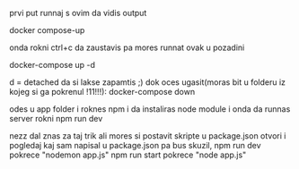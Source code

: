 prvi put runnaj s ovim da vidis output

docker compose-up

onda rokni ctrl+c da zaustavis pa mores runnat ovak u pozadini

docker-compose up -d

d = detached da si lakse zapamtis ;)
dok oces ugasit(moras bit u folderu iz kojeg si ga pokrenul !11!!!):
docker-compose down 

odes u app folder i roknes
npm i
da instaliras node module
i onda da runnas server rokni
npm run dev

nezz dal znas za taj trik ali mores si postavit skripte u package.json
otvori i pogledaj kaj sam napisal u package.json pa bus skuzil,
npm run dev pokrece "nodemon app.js"
npm run start pokrece "node app.js"
